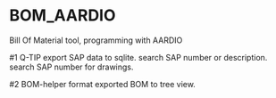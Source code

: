 # BOM_AARDIO
Bill Of Material tool, programming with AARDIO

#1 Q-TIP
export SAP data to sqlite.
search SAP number or description.
search SAP number for drawings.

#2 BOM-helper
format exported BOM to tree view.
